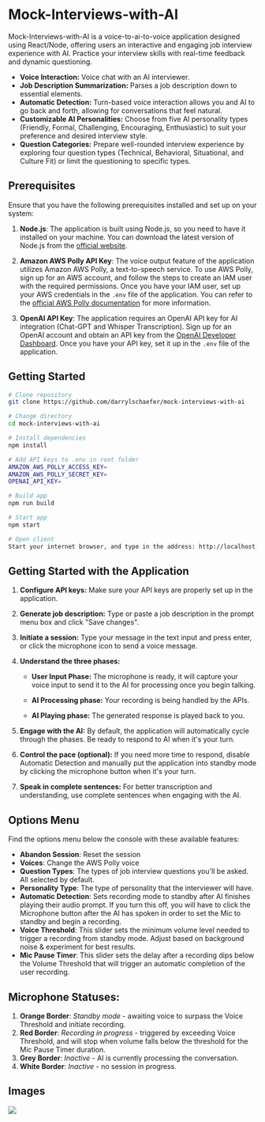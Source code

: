 # Mock-Interviews-with-AI

Mock-Interviews-with-AI is a voice-to-ai-to-voice application designed using React/Node, offering users an interactive and engaging job interview experience with AI. Practice your interview skills with real-time feedback and dynamic questioning.

- **Voice Interaction:** Voice chat with an AI interviewer.
- **Job Description Summarization:** Parses a job description down to essential elements.
- **Automatic Detection:** Turn-based voice interaction allows you and AI to go back and forth, allowing for conversations that feel natural.
- **Customizable AI Personalities:** Choose from five AI personality types (Friendly, Formal, Challenging, Encouraging, Enthusiastic) to suit your preference and desired interview style.
- **Question Categories:** Prepare well-rounded interview experience by exploring four question types (Technical, Behavioral, Situational, and Culture Fit) or limit the questioning to specific types.

## Prerequisites

Ensure that you have the following prerequisites installed and set up on your system:

1. **Node.js**: The application is built using Node.js, so you need to have it installed on your machine. You can download the latest version of Node.js from the [official website](https://nodejs.org/).

2. **Amazon AWS Polly API Key**: The voice output feature of the application utilizes Amazon AWS Polly, a text-to-speech service. To use AWS Polly, sign up for an AWS account, and follow the steps to create an IAM user with the required permissions. Once you have your IAM user, set up your AWS credentials in the `.env` file of the application. You can refer to the [official AWS Polly documentation](https://docs.aws.amazon.com/polly/latest/dg/get-started-quick.html) for more information.

3. **OpenAI API Key**: The application requires an OpenAI API key for AI integration (Chat-GPT and Whisper Transcription). Sign up for an OpenAI account and obtain an API key from the [OpenAI Developer Dashboard](https://beta.openai.com/signup/). Once you have your API key, set it up in the `.env` file of the application.

## Getting Started

```bash
# Clone repository
git clone https://github.com/darrylschaefer/mock-interviews-with-ai

# Change directory
cd mock-interviews-with-ai

# Install dependencies
npm install

# Add API keys to .env in root folder
AMAZON_AWS_POLLY_ACCESS_KEY=
AMAZON_AWS_POLLY_SECRET_KEY=
OPENAI_API_KEY=

# Build app
npm run build

# Start app
npm start

# Open client
Start your internet browser, and type in the address: http://localhost:3000
```

## Getting Started with the Application

1. **Configure API keys:** Make sure your API keys are properly set up in the application.

2. **Generate job description:** Type or paste a job description in the prompt menu box and click "Save changes".

3. **Initiate a session:** Type your message in the text input and press enter, or click the microphone icon to send a voice message.

4. **Understand the three phases:**

   - **User Input Phase:** The microphone is ready, it will capture your voice input to send it to the AI for processing once you begin talking.

   - **AI Processing phase:** Your recording is being handled by the APIs.

   - **AI Playing phase:** The generated response is played back to you.

5. **Engage with the AI:** By default, the application will automatically cycle through the phases. Be ready to respond to AI when it's your turn.

6. **Control the pace (optional):** If you need more time to respond, disable Automatic Detection and manually put the application into standby mode by clicking the microphone button when it's your turn.

7. **Speak in complete sentences:** For better transcription and understanding, use complete sentences when engaging with the AI.

## Options Menu

Find the options menu below the console with these available features:

- **Abandon Session**: Reset the session
- **Voices**: Change the AWS Polly voice
- **Question Types**: The types of job interview questions you'll be asked. All selected by default.
- **Personality Type**: The type of personality that the interviewer will have.
- **Automatic Detection**: Sets recording mode to standby after AI finishes playing their audio prompt. If you turn this off, you will have to click the Microphone button after the AI has spoken in order to set the Mic to standby and begin a recording.
- **Voice Threshold**: This slider sets the minimum volume level needed to trigger a recording from standby mode. Adjust based on background noise & experiment for best results.
- **Mic Pause Timer**: This slider sets the delay after a recording dips below the Volume Threshold that will trigger an automatic completion of the user recording.

## Microphone Statuses:

1. **Orange Border**: _Standby mode_ - awaiting voice to surpass the Voice Threshold and initiate recording.
2. **Red Border**: _Recording in progress_ - triggered by exceeding Voice Threshold, and will stop when volume falls below the threshold for the Mic Pause Timer duration.
3. **Grey Border**: _Inactive_ - AI is currently processing the conversation.
4. **White Border**: _Inactive_ - no session in progress.

## Images

<img src="https://github.com/darrylschaefer/mock-interviews-with-ai/assets/119073511/50b44684-5dfb-4de8-8bdf-8038fd9498b4)"></img>


